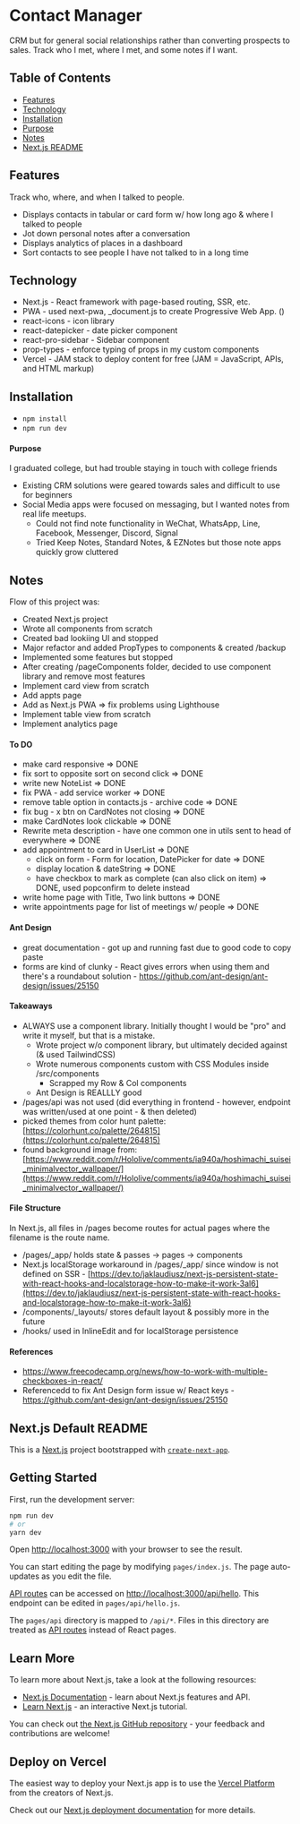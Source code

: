 # Contact Manager
CRM but for general social relationships rather than converting prospects to sales. Track who I met, where I met, and some notes if I want.

## Table of Contents
- [Features](#features)
- [Technology](#technology)
- [Installation](#installation)
- [Purpose](#purpose)
- [Notes](#notes)
- [Next.js README](#next.js-default-readme)

## Features
Track who, where, and when I talked to people.
- Displays contacts in tabular or card form w/ how long ago & where I talked to people
- Jot down personal notes after a conversation
- Displays analytics of places in a dashboard
- Sort contacts to see people I have not talked to in a long time

## Technology
- Next.js - React framework with page-based routing, SSR, etc.
- PWA - used next-pwa, _document.js to create Progressive Web App. ()
- react-icons - icon library
- react-datepicker - date picker component
- react-pro-sidebar - Sidebar component
- prop-types - enforce typing of props in my custom components
- Vercel - JAM stack to deploy content for free (JAM = JavaScript, APIs, and HTML markup)

## Installation
- `npm install`
- `npm run dev`

#### Purpose
I graduated college, but had trouble staying in touch with college friends
- Existing CRM solutions were geared towards sales and difficult to use for beginners
- Social Media apps were focused on messaging, but I wanted notes from real life meetups.
  - Could not find note functionality in WeChat, WhatsApp, Line, Facebook, Messenger, Discord, Signal
  - Tried Keep Notes, Standard Notes, & EZNotes but those note apps quickly grow cluttered

## Notes
Flow of this project was:
  - Created Next.js project
  - Wrote all components from scratch
  - Created bad lookiing UI and stopped
  - Major refactor and added PropTypes to components & created /backup
  - Implemented some features but stopped
  - After creating /pageComponents folder, decided to use component library and remove most features
  - Implement card view from scratch
  - Add appts page
  - Add as Next.js PWA => fix problems using Lighthouse
  - Implement table view from scratch
  - Implement analytics page

#### To DO
- make card responsive => DONE
- fix sort to opposite sort on second click => DONE
- write new NoteList => DONE
- fix PWA - add service worker => DONE
- remove table option in contacts.js - archive code => DONE
- fix bug - x btn on CardNotes not closing => DONE
- make CardNotes look clickable => DONE
- Rewrite meta description - have one common one in utils sent to head of everywhere => DONE
- add appointment to card in UserList => DONE
	- click on form - Form for location, DatePicker for date => DONE
	- display location & dateString => DONE
	- have checkbox to mark as complete (can also click on item) => DONE, used popconfirm to delete instead
- write home page with Title, Two link buttons => DONE
- write appointments page for list of meetings w/ people => DONE

#### Ant Design
- great documentation - got up and running fast due to good code to copy paste
- forms are kind of clunky - React gives errors when using them and there's a roundabout solution - https://github.com/ant-design/ant-design/issues/25150

#### Takeaways
- ALWAYS use a component library. Initially thought I would be "pro" and write it myself, but that is a mistake.
  - Wrote project w/o component library, but ultimately decided against (& used TailwindCSS)
  - Wrote numerous components custom with CSS Modules inside /src/components
    - Scrapped my Row & Col components
  - Ant Design is REALLLY good
- /pages/api was not used (did everything in frontend - however, endpoint was written/used at one point - & then deleted)
- picked themes from color hunt palette: [https://colorhunt.co/palette/264815](https://colorhunt.co/palette/264815)
- found background image from: [https://www.reddit.com/r/Hololive/comments/ia940a/hoshimachi_suisei_minimalvector_wallpaper/](https://www.reddit.com/r/Hololive/comments/ia940a/hoshimachi_suisei_minimalvector_wallpaper/)

#### File Structure
In Next.js, all files in /pages become routes for actual pages where the filename is the route name.
- /pages/_app/ holds state & passes -> pages -> components
- Next.js localStorage workaround in /pages/_app/ since window is not defined on SSR - [https://dev.to/jaklaudiusz/next-js-persistent-state-with-react-hooks-and-localstorage-how-to-make-it-work-3al6](https://dev.to/jaklaudiusz/next-js-persistent-state-with-react-hooks-and-localstorage-how-to-make-it-work-3al6)
- /components/_layouts/ stores default layout & possibly more in the future
- /hooks/ used in InlineEdit and for localStorage persistence

#### References
- https://www.freecodecamp.org/news/how-to-work-with-multiple-checkboxes-in-react/
- Referencedd to fix Ant Design form issue w/ React keys - https://github.com/ant-design/ant-design/issues/25150

## Next.js Default README
This is a [Next.js](https://nextjs.org/) project bootstrapped with [`create-next-app`](https://github.com/vercel/next.js/tree/canary/packages/create-next-app).

## Getting Started

First, run the development server:

```bash
npm run dev
# or
yarn dev
```

Open [http://localhost:3000](http://localhost:3000) with your browser to see the result.

You can start editing the page by modifying `pages/index.js`. The page auto-updates as you edit the file.

[API routes](https://nextjs.org/docs/api-routes/introduction) can be accessed on [http://localhost:3000/api/hello](http://localhost:3000/api/hello). This endpoint can be edited in `pages/api/hello.js`.

The `pages/api` directory is mapped to `/api/*`. Files in this directory are treated as [API routes](https://nextjs.org/docs/api-routes/introduction) instead of React pages.

## Learn More

To learn more about Next.js, take a look at the following resources:

- [Next.js Documentation](https://nextjs.org/docs) - learn about Next.js features and API.
- [Learn Next.js](https://nextjs.org/learn) - an interactive Next.js tutorial.

You can check out [the Next.js GitHub repository](https://github.com/vercel/next.js/) - your feedback and contributions are welcome!

## Deploy on Vercel

The easiest way to deploy your Next.js app is to use the [Vercel Platform](https://vercel.com/new?utm_medium=default-template&filter=next.js&utm_source=create-next-app&utm_campaign=create-next-app-readme) from the creators of Next.js.

Check out our [Next.js deployment documentation](https://nextjs.org/docs/deployment) for more details.

